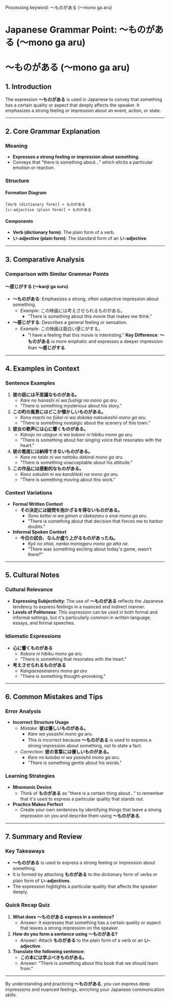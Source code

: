 Processing keyword: ～ものがある (〜mono ga aru)
# Japanese Grammar Point: ～ものがある (〜mono ga aru)
# ～ものがある (〜mono ga aru)
## 1. Introduction
The expression **～ものがある** is used in Japanese to convey that something has a certain quality or aspect that deeply affects the speaker. It emphasizes a strong feeling or impression about an event, action, or state.

---
## 2. Core Grammar Explanation
### Meaning
- **Expresses a strong feeling or impression about something.**
- Conveys that "there is something about..." which elicits a particular emotion or reaction.
### Structure
#### Formation Diagram
```
[Verb (dictionary form)] + ものがある
[い-adjective (plain form)] + ものがある
```
#### Components
- **Verb (dictionary form)**: The plain form of a verb.
- **い-adjective (plain form)**: The standard form of an **い-adjective**.
---
## 3. Comparative Analysis
### Comparison with Similar Grammar Points
#### ～感じがする (〜kanji ga suru)
- **～ものがある**: Emphasizes a strong, often subjective impression about something.
  - *Example*: この映画には考えさせられるものがある。
    - "There is something about this movie that makes me think."
- **～感じがする**: Describes a general feeling or sensation.
  - *Example*: この映画は面白い感じがする。
    - "I have a feeling that this movie is interesting."
**Key Difference**: **～ものがある** is more emphatic and expresses a deeper impression than **～感じがする**.
---
## 4. Examples in Context
### Sentence Examples
1. **彼の話には不思議なものがある。**
   - *Kare no hanashi ni wa fushigi na mono ga aru.*
   - "There is something mysterious about his story."
2. **この町の風景にはどこか懐かしいものがある。**
   - *Kono machi no fūkei ni wa dokoka natsukashii mono ga aru.*
   - "There is something nostalgic about the scenery of this town."
3. **彼女の歌声には心に響くものがある。**
   - *Kanojo no utagoe ni wa kokoro ni hibiku mono ga aru.*
   - "There is something about her singing voice that resonates with the heart."
4. **彼の態度には納得できないものがある。**
   - *Kare no taido ni wa nattoku dekinai mono ga aru.*
   - "There is something unacceptable about his attitude."
5. **この作品には感動的なものがある。**
   - *Kono sakuhin ni wa kandōteki na mono ga aru.*
   - "There is something moving about this work."
### Context Variations
- **Formal Written Context**
  - **その決定には疑問を抱かざるを得ないものがある。**
    - *Sono kettei ni wa gimon o idakazaru o enai mono ga aru.*
    - "There is something about that decision that forces me to harbor doubts."
- **Informal Spoken Context**
  - **今日の試合、なんか盛り上がるものがあったね。**
    - *Kyō no shiai, nanka moriagaru mono ga atta ne.*
    - "There was something exciting about today's game, wasn't there?"
---
## 5. Cultural Notes
### Cultural Relevance
- **Expressing Subjectivity**: The use of **～ものがある** reflects the Japanese tendency to express feelings in a nuanced and indirect manner.
- **Levels of Politeness**: This expression can be used in both formal and informal settings, but it's particularly common in written language, essays, and formal speeches.
### Idiomatic Expressions
- **心に響くものがある**
  - *Kokoro ni hibiku mono ga aru*
  - "There is something that resonates with the heart."
- **考えさせられるものがある**
  - *Kangaesaserareru mono ga aru*
  - "There is something thought-provoking."
---
## 6. Common Mistakes and Tips
### Error Analysis
- **Incorrect Structure Usage**
  - *Mistake*: **彼は優しいものがある。**
    - *Kare wa yasashii mono ga aru.*
    - This is incorrect because **～ものがある** is used to express a strong impression about something, not to state a fact.
  - *Correction*: **彼の言葉には優しいものがある。**
    - *Kare no kotoba ni wa yasashii mono ga aru.*
    - "There is something gentle about his words."
### Learning Strategies
- **Mnemonic Device**
  - Think of **ものがある** as "there is a certain thing about..." to remember that it's used to express a particular quality that stands out.
- **Practice Makes Perfect**
  - Create your own sentences by identifying things that leave a strong impression on you and describe them using **～ものがある**.
---
## 7. Summary and Review
### Key Takeaways
- **～ものがある** is used to express a strong feeling or impression about something.
- It is formed by attaching **ものがある** to the dictionary form of verbs or plain form of **い-adjectives**.
- The expression highlights a particular quality that affects the speaker deeply.
### Quick Recap Quiz
1. **What does ～ものがある express in a sentence?**
   - *Answer*: It expresses that something has a certain quality or aspect that leaves a strong impression on the speaker.
2. **How do you form a sentence using ～ものがある?**
   - *Answer*: Attach **ものがある** to the plain form of a verb or an **い-adjective**.
3. **Translate the following sentence:**
   - **この本には学ぶべきものがある。**
   - *Answer*: "There is something about this book that we should learn from."
---
By understanding and practicing **～ものがある**, you can express deep impressions and nuanced feelings, enriching your Japanese communication skills.
